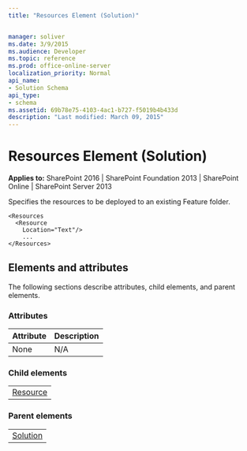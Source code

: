 ```yaml
---
title: "Resources Element (Solution)"


manager: soliver
ms.date: 3/9/2015
ms.audience: Developer
ms.topic: reference
ms.prod: office-online-server
localization_priority: Normal
api_name:
- Solution Schema
api_type:
- schema
ms.assetid: 69b78e75-4103-4ac1-b727-f5019b4b433d
description: "Last modified: March 09, 2015"
---
```


# Resources Element (Solution)

 
  
 **Applies to:** SharePoint 2016 | SharePoint Foundation 2013 | SharePoint Online | SharePoint Server 2013
  
Specifies the resources to be deployed to an existing Feature folder.
  
```
<Resources
  <Resource
    Location="Text"/>
    ...
</Resources>
```

## Elements and attributes

The following sections describe attributes, child elements, and parent elements.

### Attributes

|**Attribute**|**Description**|
|:-----|:-----|
|None  <br/> |N/A  <br/> |
   
### Child elements

||
|:-----|
|[Resource](resource-element-solution.md)|
   
### Parent elements

||
|:-----|
|[Solution](solution-element-solution.md)|
   


